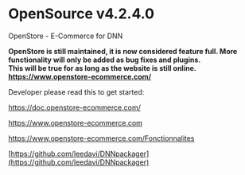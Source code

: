 # OpenSource v4.2.4.0
OpenStore - E-Commerce for DNN

**OpenStore is still maintained, it is now considered feature full.  More functionality will only be added as bug fixes and plugins.**  
**This will be true for as long as the website is still online.  https://www.openstore-ecommerce.com/**  

Developer please read this to get started:

https://doc.openstore-ecommerce.com/

https://www.openstore-ecommerce.com

https://www.openstore-ecommerce.com/Fonctionnalites

[https://github.com/leedavi/DNNpackager](https://github.com/leedavi/DNNpackager)
